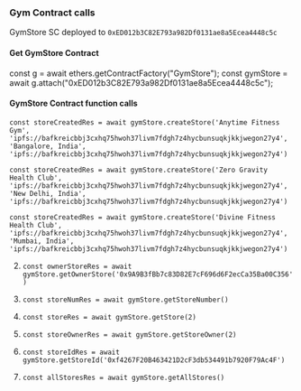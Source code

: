 ### Gym Contract calls

GymStore SC deployed to `0xED012b3C82E793a982Df0131ae8a5Ecea4448c5c`

#### Get GymStore Contract
const g = await ethers.getContractFactory("GymStore");
const gymStore = await g.attach("0xED012b3C82E793a982Df0131ae8a5Ecea4448c5c");


#### GymStore Contract function calls
```
const storeCreatedRes = await gymStore.createStore('Anytime Fitness Gym', 'ipfs://bafkreicbbj3cxhq75hwoh37livm7fdgh7z4hycbunsuqkjkkjwegon27y4', 'Bangalore, India', 'ipfs://bafkreicbbj3cxhq75hwoh37livm7fdgh7z4hycbunsuqkjkkjwegon27y4')

const storeCreatedRes = await gymStore.createStore('Zero Gravity Health Club', 'ipfs://bafkreicbbj3cxhq75hwoh37livm7fdgh7z4hycbunsuqkjkkjwegon27y4', 'New Delhi, India', 'ipfs://bafkreicbbj3cxhq75hwoh37livm7fdgh7z4hycbunsuqkjkkjwegon27y4')

const storeCreatedRes = await gymStore.createStore('Divine Fitness Health Club', 'ipfs://bafkreicbbj3cxhq75hwoh37livm7fdgh7z4hycbunsuqkjkkjwegon27y4', 'Mumbai, India', 'ipfs://bafkreicbbj3cxhq75hwoh37livm7fdgh7z4hycbunsuqkjkkjwegon27y4')
```

2. `const ownerStoreRes = await gymStore.getOwnerStore('0x9A9B3fBb7c83D82E7cF696d6F2ecCa35Ba00C356')`

2. `const storeNumRes = await gymStore.getStoreNumber()`

2. `const storeRes = await gymStore.getStore(2)`

2. `const storeOwnerRes = await gymStore.getStoreOwner(2)`

2. `const storeIdRes = await gymStore.getStoreId('0xf4267F20B463421D2cF3db534491b7920F79Ac4F')`

2. `const allStoresRes = await gymStore.getAllStores()`



